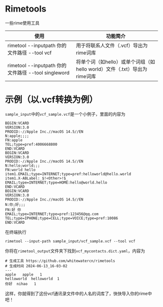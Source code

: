 # Rimetools

一些rime使用工具


| 使用         | 功能简介                 |
| ---------------- | ----------------------- |
| rimetool --inputpath 你的文件路径 --tool vcf | 用于将联系人文件（.vcf）导出为rime词库 |
|rimetool --inputpath 你的文件路径 --tool singleword|将单个词（如hello）或单个词组（如hello world）文件（.txt）导出为rime词库|



# 示例（以.vcf转换为例）

`sample_input`中的`vcf_sample.vcf`是一个小例子，里面的内容为

```
BEGIN:VCARD
VERSION:3.0
PRODID:-//Apple Inc.//macOS 14.5//EN
N:apple;;;;
FN:apple
TEL;type=pref:4006668800
END:VCARD
BEGIN:VCARD
VERSION:3.0
PRODID:-//Apple Inc.//macOS 14.5//EN
N:hello;world;;;
FN:world hello
item1.EMAIL;type=INTERNET;type=pref:helloworld@hello.world
item1.X-ABLabel:_$!<Other>!$_
EMAIL;type=INTERNET;type=HOME:hello@world.hello
END:VCARD
BEGIN:VCARD
VERSION:3.0
PRODID:-//Apple Inc.//macOS 14.5//EN
N:你;好;;;
FN:好 你
EMAIL;type=INTERNET;type=pref:123456@qq.com
TEL;type=IPHONE;type=CELL;type=VOICE;type=pref:10086
END:VCARD
```

在终端执行

```
rimetool --input-path sample_input/vcf_sample.vcf --tool vcf
```

你将在`rimetool_output`文件夹下找到`vcf_mycontacts.dict.yaml`，内容为

```
# 生成工具 https://github.com/whitewatercn/rimetools
# 生成时间 2024-06-13_16-03-02
---
apple	apple	1
helloworld	helloworld	1
你好	nihao	1
```

这样，你就得到了这份vcf通讯录文件中的人名的词库了，快快导入你的rime中吧！